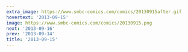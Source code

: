 ```yaml
---
extra_image: https://www.smbc-comics.com/comics/20130915after.gif
hovertext: '2013-09-15'
image: https://www.smbc-comics.com/comics/20130915.png
next: '2013-09-16'
prev: '2013-09-14'
title: '2013-09-15'
---
```

